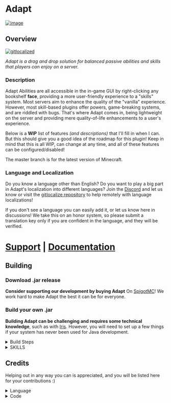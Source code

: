 # Adapt

[![image](https://github.com/VolmitSoftware/Adapt/raw/main/storepage/adapt-tc.png)](https://github.com/VolmitSoftware/Adapt/wiki/Why-did-you-click)

## Overview

[![gitlocalized ](https://gitlocalize.com/repo/8085/whole_project/badge.svg)](https://gitlocalize.com/repo/8085/whole_project?utm_source=badge)

_Adapt is a drag and drop solution for balanced passive abilities and skills that players can enjoy on a server._

### Description

Adapt Abilities are all accessible in the in-game GUI by right-clicking any bookshelf **face**, providing a more
user-friendly experience to a "skills" system. Most servers aim to enhance the quality of the "vanilla" experience.
However, most skill-based plugins offer powers, game-breaking systems, and are riddled with bugs. That's where Adapt
comes in, being lightweight on the server and providing mere quality-of-life enhancements to a user's experience.

Below is a **WIP** list of features _(and descriptions)_ that I'll fill in when I can. But this should give you a good
idea of the roadmap for this plugin! Keep in mind that this is all WIP, can change at any time, and all of these
features can be configured/disabled!

The master branch is for the latest version of Minecraft.

### Language and Localization

Do you know a language other than English? Do you want to play a big part in Adapt's localization into different
languages? Join the [Discord](https://discord.gg/volmit) and let us know or visit
the [gitlocalize repository](https://gitlocalize.com/repo/8085) to help remotely with language localizations!

If you don't see a language you can easily add it, or let us know here in discussions! We take this on an honor system,
so please submit a translation key only if you are confident in the language, and they will be verified.

# [Support](https://discord.gg/volmit) **|** [Documentation](https://docs.volmit.com/adapt/)

## Building

### Download .jar release

**Consider supporting our development by buying Adapt**
On [SpigotMC](https://www.spigotmc.org/resources/adapt-leveling-skills-and-abilities.103790/)! We work hard to make
Adapt
the best it can be for everyone.

### Build your own .jar

**Building Adapt can be challenging and requires some technical knowledge**, such as
with [Iris](https://www.spigotmc.org/resources/iris-world-gen-custom-biome-colors.84586/). However, you will need to set
up a few things if your system has never been used for Java development.

<details>

<summary> Build Steps </summary>

### So this is fairly similar to Iris, but a bit modified.

### IDE Builds (for development & Compilation)

You NEED TO BE USING Intelij To build this project, or anything that can support the
plugin [Manifold](https://plugins.jetbrains.com/plugin/10057-manifold)

## Preface: if you need help compiling and you are a developer / intend to help out in the community or with development we would love to help you regardless in the discord! however do not come to the discord asking for free copies, or a tutorial on how to compile.

1. Install [Java JDK 17](https://www.oracle.com/java/technologies/javase/jdk17-archive-downloads.html)
2. Set the JDK installation path to `JAVA_HOME` as an environment variable.
    * Windows
        1. Start > Type `env` and press Enter
        2. Advanced > Environment Variables
        3. Under System Variables, click `New...`
        4. Variable Name: `JAVA_HOME`
        5. Variable Value: `C:\Program Files\Java\jdk-17.0.1` (verify this exists after installing java don't just copy
           the example text)
    * MacOS
        1. Run `/usr/libexec/java_home -V` and look for Java 17
        2. Run `sudo nano ~/.zshenv`
        3. Add `export JAVA_HOME=$(/usr/libexec/java_home)` as a new line
        4. Use `CTRL + X`, then Press `Y`, Then `ENTER`
        5. Quit & Reopen Terminal and verify with `echo $JAVA_HOME`. It should print a directory

3. Setup Gradle

<details>
<summary> Gradle Setup </summary>

* Run `gradlew setup` any time you get dependency issues with craftbukkit
* Configure ITJ Gradle to use JDK 17 (in settings, search for gradle)
* Resync the project & run your newly created task (under the development folder in gradle tasks!)

</details>

1. INSTALL [MANIFOLD](https://plugins.jetbrains.com/plugin/10057-manifold)
2. If this is your first time building Adapt for MC 1.19+ run `gradlew setup` inside the root Adapt project folder.
   Otherwise, skip this step. Grab a coffee, this may take up to 5 minutes depending on your cpu & internet connection.
3. Once the project has setup, run `gradlew adapt`
4. The Adapt jar will be placed in `Adapt/build/Adapt-XXX-XXX.jar` Enjoy! Consider supporting us by buying it on spigot!

</details>


<details>
<summary> SKILLS </summary>

_The skills listed below are the fundamentals that we want to implement. However, please feel free to make an issue
request for any ideas or additional abilities that you would like to see in Adapt. Keep in mind that simpler ideas are
preferred, but complex ones are welcome too!_

## Agility:

- [ ] Slide?
- [X] Super jump (Allows a Crouch jump to launch yourself up to 5 blocks High)
- [X] Wall jump (Jump on walls)
- [X] Wind-Up (Sprint and go faster)
- [X] Armor-Up (Sprint and get more armor)(you need to have it equipped)
- [ ] Running start, Sprint = Jump boost
- [ ] Climb WOod

## Architect:

- [X] Temporary blocks (Crouch off a ledge)
- [X] BuildersWand (Small) (You can place up to 16 blocks at once)
- [ ] TypeReplace Blocks
- [X] DontBreakGlass (Passive Silk-Touch for Glass only)
- [ ] Forced Leaf Decay

## Axe:

- [ ] Tomahawk Throw
- [X] Drop to inventory
- [X] Axe Ground-Smash
- [X] Axe TreeFeller
- [ ] StripLogger (Sticks got from stripping)
- [ ] Speedy/Hasty Axe
- [ ] Wood Dupe?

## Brewing:

- [ ] Chance not to consume potion
- [ ] Chance to refund ingredients
- [X] Lingering Potions (Crafted potions last longer)
- [X] Splash Range Increase (Chance to increase Range)

## Crafting:

- [X] Xp for crafting
- [ ] Chance for Extras
- [ ] offhand autocrafting
- [X] Deconstruction Table (De-craft to basics)

## Discovery:

- [ ] Tiny Potato
- [ ] Armored Elytras
- [X] Worldly Armor
- [X] Passive XP
- [ ] Villager Attitude
- [X] Xp Damage Mitigation

## Enchanting:

- [X] XP Refund
- [X] Lapis Refund (Chance per enchant to give Lapis)
- [X] In-Inventory Enchanting (Books to Items)
- [ ] Xp for making Bookshelf/Book/Table
- [ ] Better Enchant Levels

## Excavation**:

- [ ] Dirt/Grass does not consume Durability
- [X] Haste while digging
- [X] Drop to inventory
- [X] MultiTool (Merge multiple tools into one)

## Herbalism:

- [X] Hunger Shield (up to 50% less hunger consumption)
- [X] Drop to inventory
- [X] Replanted (replant items by right-clicking)
- [ ] Harvest Dupes
- [X] Food feeds more
- [X] Herbalist Luck (breaking things can give you things)
- [X] Herbalist's Myconid (craftable Mycelia)
- [ ] Instant Food Consumption (Cooldown)
- [ ] Xp Gain
- [X] Faster Grow Aura

## Hunter:

- [X] Adrenaline (more damage lower the health)
- [X] Drop to inventory
- [X] Regen while in combat -> massive loss in hunger
- [X] Resistance in combat -> massive loss in hunger
- [X] Speed while in combat -> massive loss in hunger
- [X] JumpBoost while in combat -> massive loss in hunger
- [X] Luck while in combat -> massive loss in hunger
- [X] Invisibility while in combat -> massive loss in hunger
- [ ] Prevent the first damage proc

## Nether:

- [X] Wither Resist (Resistance to wither)
- [X] Wither Skull Throw (Pvsshhh)
- [ ] Soul Speed
- [ ] Nether Tools Apply Wither
- [ ] Nearby Withering applies regen

## Pickaxe:

- [X] Chisel ores (more ore, less durability)
- [X] Vein-miner (Vein-miner)
- [ ] Locate Nearest Ore:
- [ ] HammerMiner -> more duration cost
- [X] Auto-smelt % chance
- [X] Drop to inventory
- [ ] Chance not to eat Durability

## Ranged**:

- [X] Ranged Arrow Recovery (On hit, chance to refund)
- [X] Ranged Force (More dps at range)
- [X] Lunge SHot (Lunging will do damage)
- [X] Piercing Shot (Pierce through enemies)

## Rift:

- [X] Remote Container Access (Remote Container Access)
- [X] Short-Ranged "blink" (teleport)
- [X] No-Place Enderchest (like /ec )
- [X] Rift Recall (Teleport to a location)
- [X] Resilience based on Ender Artifact Used (blink = 10% Enderperal = 25% etc)

## Seaborn:

- [X] WaterBreathing
- [X] Passive Speed bonus while swimming
- [ ] Night vision underwater
- [ ] Passive Fish?
- [ ] Water Refiles Hunger/regen

## Stealth:

- [X] Snatching (close-range item Vacuum)
- [X] Sneak-Speed (Destroy FOV in a single button press)
- [X] Ghost Armor (Armor passively that grown on you, but only works for 1 hit)
- [X] StealthSight
- [ ] Sneak Attack

## Swords:

- [X] Machete (chopping blocks down)
- [ ] Throwing Knife
- [ ] Bleed Damage
- [ ] More damage to Non-Armored Enemies
- [ ] Turrets, Deploy Swords, that fling to a target

## Taming:

- [X] Tame Health Boost (Tames have more health)
- [X] Tame Damage Boost (Tames do more DPS)
- [X] Tame Health Regen (Tames have passive regen)
- [ ] Tamed Vampirism  (Familiar)

## Unarmed:

- [X] Unarmed Power (Make unarmed Viable)
- [X] Sucker Punch (One PunCh!)
- [ ] One-Punch man?
- [X] Glass Cannon (Less Armor = More damage to / from you)
- [ ] Remote Grab?
- [ ] Increased Boss Damage
- [ ] Passive Strength while unarmed

## Chronos: _(Unimplemented)_

- [ ] Chronos Slowdown (Passive Slowdown for entities in the world near you)
- [ ] Chronos Speed (Passive Speed for entities in the world near you)

## TragOul: _(Unimplemented)_

- [ ] Blood Mechanich and hurt yourself to get X

</details>

## Credits

Helping out in any way you can is appreciated, and you will be listed here for your contributions :)
<details>
<summary> Language </summary>

* [NextdoorPsycho](https://github.com/NextdoorPsycho): English Translation
* [Nowhere (Armin231)](https://github.com/Armin231): German Translation

</details>
<details>
<summary> Code </summary>

* [Vatuu](https://github.com/Vatuu)
* [Cyberpwn](https://github.com/cyberpwnn)
* [NextdoorPsycho](https://github.com/NextdoorPsycho)

</details>

